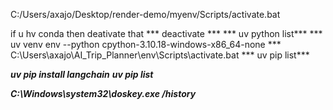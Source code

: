 
C:/Users/axajo/Desktop/render-demo/myenv/Scripts/activate.bat

if u hv conda then deativate that
*** deactivate ***
*** uv python list***
*** uv venv env --python  cpython-3.10.18-windows-x86_64-none ***
C:\Users\axajo\AI_Trip_Planner\env\Scripts\activate.bat
*** uv pip list***

***uv pip install langchain***
***uv pip list***

***C:\Windows\system32\doskey.exe /history***